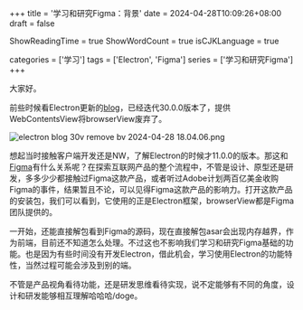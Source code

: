 +++
title = '学习和研究Figma：背景'
date = 2024-04-28T10:09:26+08:00
draft = false

ShowReadingTime = true
ShowWordCount = true
isCJKLanguage = true

categories = ['学习']
tags = ['Electron', 'Figma']
series = ['学习和研究Figma']
+++

大家好。

前些时候看Electron更新的[blog](https://www.electronjs.org/blog/electron-30-0)，已经迭代30.0.0版本了，提供WebContentsView将browserView废弃了。

![electron blog 30v remove bv 2024-04-28 18.04.06.png](https://s2.loli.net/2024/04/28/JDay3nrHqkWusBd.png)

想起当时接触客户端开发还是NW，了解Electron的时候才11.0.0的版本。那这和[Figma](https://www.figma.com/)有什么关系呢？在探索互联网产品的整个流程中，不管是设计、原型还是研发，多多少少都接触过Figma这款产品，或者听过Adobe计划两百亿美金收购Figma的事件，结果暂且不论，可以见得Figma这款产品的影响力。打开这款产品的安装包，我们可以看到，它使用的正是Electron框架，browserView都是Figma团队提供的。

一开始，还能直接解包看到Figma的源码，现在直接解包asar会出现内存越界，作为前端，目前还不知道怎么处理。不过这也不影响我们学习和研究Figma基础的功能。也是因为有些时间没有开发Electron，借此机会，学习使用Electron的功能特性，当然过程可能会涉及到别的端。

不管是产品视角看待功能，还是研发思维看待实现，说不定能够有不同的角度，设计和研发能够相互理解哈哈哈/doge。